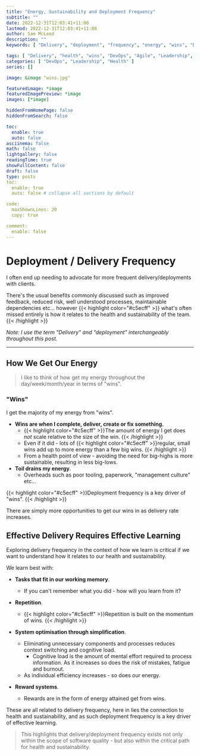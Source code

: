 ```yaml
---
title: "Energy, Sustainability and Deployment Frequency"
subtitle: ""
date: 2022-12-31T12:03:41+11:00
lastmod: 2022-12-31T12:03:41+11:00
author: Sam McLeod
description: ""
keywords: [ "Delivery", "deployment", "frequency", "energy", "wins", "DevOps", "Agile", "Leadership", "management" ]

tags: [ "Delivery", "health", "wins", "DevOps", "Agile", "Leadership", "management" ]
categories: [ "DevOps", "Leadership", "Health" ]
series: []

image: &image "wins.jpg"

featuredimage: *image
featuredImagePreview: *image
images: [*image]

hiddenFromHomePage: false
hiddenFromSearch: false

toc:
  enable: true
  auto: false
asciinema: false
math: false
lightgallery: false
readingTime: true
showFullContent: false
draft: false
type: posts
toc:
  enable: true
  auto: false # collapse all sections by default

code:
  maxShownLines: 20
  copy: true

comment:
  enable: false
---
```


<!-- markdownlint-disable MD025 -->

# Deployment / Delivery Frequency

I often end up needing to advocate for more frequent delivery/deployments with clients.

There's the usual benefits commonly discussed such as improved feedback, reduced risk, well understood processes, maintainable dependencies etc... however {{< highlight color="#c5ecff" >}} what's often missed entirely is how it relates to the health and sustainability of the team. {{< /highlight >}}

<!--more-->

_Note: I use the term "Delivery" and "deployment" interchangeably throughout this post._

---

## How We Get Our Energy

> I like to think of how get my energy throughout the day/week/month/year in terms of "wins".

### "Wins"

I get the majority of my energy from "wins".

- **Wins are when I complete, deliver, create or fix something.**
  - {{< highlight color="#c5ecff" >}}The amount of energy I get does _not_ scale relative to the size of the win. {{< /highlight >}}
  - Even if it did - lots of {{< highlight color="#c5ecff" >}}regular, small wins add up to more energy than a few big wins. {{< /highlight >}}
  - From a health point of view - avoiding the need for big-highs is more sustainable, resulting in less big-lows.
- **Toil drains my energy**.
  - Overheads such as poor tooling, paperwork, "management culture" etc...

{{< highlight color="#c5ecff" >}}Deployment frequency is a key driver of "wins". {{< /highlight >}}

There are simply more opportunities to get our wins in as delivery rate increases.

## Effective Delivery Requires Effective Learning

Exploring delivery frequency in the context of how we learn is critical if we want to understand how it relates to our health and sustainability.

We learn best with:

- **Tasks that fit in our working memory**.
  - If you can't remember what you did - how will you learn from it?

- **Repetition**.
  - {{< highlight color="#c5ecff" >}}Repetition is built on the momentum of wins. {{< /highlight >}}

- **System optimisation through simplification**.
  - Eliminating unnecessary components and processes reduces context switching and cognitive load.
    - Cognitive load is the amount of mental effort required to process information. As it increases so does the risk of mistakes, fatigue and burnout.
  - As individual efficiency increases - so does our energy.

- **Reward systems**.
  - Rewards are in the form of energy attained get from wins.

These are all related to delivery frequency, here in lies the connection to health and sustainability, and as such deployment frequency is a key driver of effective learning.

> This highlights that delivery/deployment frequency exists not only within the scope of software quality - but also within the critical path for health and sustainability.
